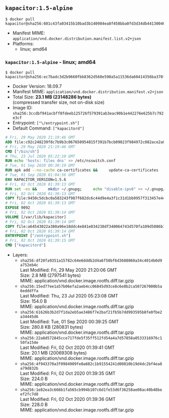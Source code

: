 ## `kapacitor:1.5-alpine`

```console
$ docker pull kapacitor@sha256:601c43fa03415b10bad3b140984ea8f458bba0fd3d34db4413004626ab7a533a
```

-	Manifest MIME: `application/vnd.docker.distribution.manifest.list.v2+json`
-	Platforms:
	-	linux; amd64

### `kapacitor:1.5-alpine` - linux; amd64

```console
$ docker pull kapacitor@sha256:ec7badc3d2b9660fbb8362d560e590a5a11536da60414356ba370f7da214ed24
```

-	Docker Version: 18.09.7
-	Manifest MIME: `application/vnd.docker.distribution.manifest.v2+json`
-	Total Size: **23.1 MB (23148286 bytes)**  
	(compressed transfer size, not on-disk size)
-	Image ID: `sha256:3ccdbf941acbff8fdeeb125726f579391ab3eac90b1e442276e625b7c792e3cf`
-	Entrypoint: `["\/entrypoint.sh"]`
-	Default Command: `["kapacitord"]`

```dockerfile
# Fri, 29 May 2020 21:19:46 GMT
ADD file:c92c248239f8c7b9b3c067650954815f391b7bcb09023f984972c082ace2a8d0 in / 
# Fri, 29 May 2020 21:19:46 GMT
CMD ["/bin/sh"]
# Thu, 23 Jul 2020 05:22:10 GMT
RUN echo 'hosts: files dns' >> /etc/nsswitch.conf
# Tue, 01 Sep 2020 00:38:19 GMT
RUN apk add --no-cache ca-certificates &&     update-ca-certificates
# Tue, 01 Sep 2020 01:04:56 GMT
ENV KAPACITOR_VERSION=1.5.6
# Fri, 02 Oct 2020 01:39:13 GMT
RUN set -ex &&     mkdir ~/.gnupg;     echo "disable-ipv6" >> ~/.gnupg/dirmngr.conf;     apk add --no-cache --virtual .build-deps wget gnupg tar &&     for key in         05CE15085FC09D18E99EFB22684A14CF2582E0C5 ;     do         gpg --keyserver ha.pool.sks-keyservers.net --recv-keys "$key" ||         gpg --keyserver pgp.mit.edu --recv-keys "$key" ||         gpg --keyserver keyserver.pgp.com --recv-keys "$key" ;     done &&     wget --no-verbose https://dl.influxdata.com/kapacitor/releases/kapacitor-${KAPACITOR_VERSION}-static_linux_amd64.tar.gz.asc &&     wget --no-verbose https://dl.influxdata.com/kapacitor/releases/kapacitor-${KAPACITOR_VERSION}-static_linux_amd64.tar.gz &&     gpg --batch --verify kapacitor-${KAPACITOR_VERSION}-static_linux_amd64.tar.gz.asc kapacitor-${KAPACITOR_VERSION}-static_linux_amd64.tar.gz &&     mkdir -p /usr/src &&     tar -C /usr/src -xzf kapacitor-${KAPACITOR_VERSION}-static_linux_amd64.tar.gz &&     rm -f /usr/src/kapacitor-*/kapacitor.conf &&     chmod +x /usr/src/kapacitor-*/* &&     cp -a /usr/src/kapacitor-*/* /usr/bin/ &&     gpgconf --kill all &&     rm -rf *.tar.gz* /usr/src /root/.gnupg &&     apk del .build-deps
# Fri, 02 Oct 2020 01:39:13 GMT
COPY file:9450c5dcbc0a583243f987f682dc6c44d9e4a3f1c31d1bb9957f313457e444ec in /etc/kapacitor/kapacitor.conf 
# Fri, 02 Oct 2020 01:39:13 GMT
EXPOSE 9092
# Fri, 02 Oct 2020 01:39:14 GMT
VOLUME [/var/lib/kapacitor]
# Fri, 02 Oct 2020 01:39:14 GMT
COPY file:a64543022a380a96e18ddc4e841e034238df340064743d570fa109d5086b123a in /entrypoint.sh 
# Fri, 02 Oct 2020 01:39:14 GMT
ENTRYPOINT ["/entrypoint.sh"]
# Fri, 02 Oct 2020 01:39:15 GMT
CMD ["kapacitord"]
```

-	Layers:
	-	`sha256:df20fa9351a15782c64e6dddb2d4a6f50bf6d3688060a34c4014b0d9a752eb4c`  
		Last Modified: Fri, 29 May 2020 21:20:06 GMT  
		Size: 2.8 MB (2797541 bytes)  
		MIME: application/vnd.docker.image.rootfs.diff.tar.gzip
	-	`sha256:15ed77ee1a57b06efa2aeb4cc06845d93ce8c6e8b2ca507267000b5a6edddffa`  
		Last Modified: Thu, 23 Jul 2020 05:23:08 GMT  
		Size: 154.0 B  
		MIME: application/vnd.docker.image.rootfs.diff.tar.gzip
	-	`sha256:61626b3b2d7f1da2eb5ae3486f7e2baf21fb5b7dd993595b8fe0fbe2a34445d6`  
		Last Modified: Tue, 01 Sep 2020 00:39:25 GMT  
		Size: 280.8 KB (280831 bytes)  
		MIME: application/vnd.docker.image.rootfs.diff.tar.gzip
	-	`sha256:22a8d572845cce717fde5f35ff512fd54a4a7d57858a0533316976c150fa154e`  
		Last Modified: Fri, 02 Oct 2020 01:39:41 GMT  
		Size: 20.1 MB (20069308 bytes)  
		MIME: application/vnd.docker.image.rootfs.diff.tar.gzip
	-	`sha256:4f943370a3f0984909fe0a602c1b91554241d00810b19d4dc2bf4ea8a79d832b`  
		Last Modified: Fri, 02 Oct 2020 01:39:35 GMT  
		Size: 224.0 B  
		MIME: application/vnd.docker.image.rootfs.diff.tar.gzip
	-	`sha256:1e82ea3c666b1fa565cb994b107c6d1fe53d6f36258ae08ac40b48beef2fc7d8`  
		Last Modified: Fri, 02 Oct 2020 01:39:36 GMT  
		Size: 228.0 B  
		MIME: application/vnd.docker.image.rootfs.diff.tar.gzip
